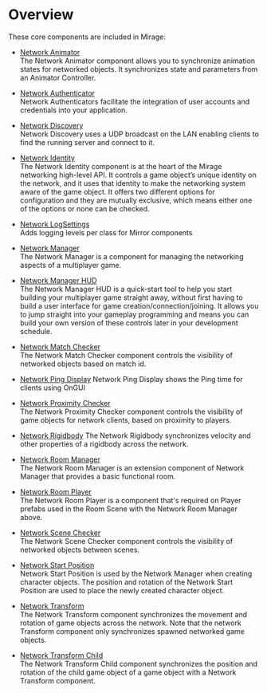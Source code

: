 # Overview

These core components are included in Mirage:

-   [Network Animator](/docs/components/network-animator)  
    The Network Animator component allows you to synchronize animation states for networked objects. It synchronizes state and parameters from an Animator Controller.
    
-   [Network Authenticator](/docs/components/authenticators/)  
    Network Authenticators facilitate the integration of user accounts and credentials into your application.

-   [Network Discovery](/docs/components/network-discovery)  
    Network Discovery uses a UDP broadcast on the LAN enabling clients to find the running server and connect to it.

-   [Network Identity](/docs/components/network-identity)  
    The Network Identity component is at the heart of the Mirage networking high-level API. It controls a game object’s unique identity on the network, and it uses that identity to make the networking system aware of the game object. It offers two different options for configuration and they are mutually exclusive, which means either one of the options or none can be checked.

-   [Network LogSettings](/docs/components/network-log-settings)  
    Adds logging levels per class for Mirror components

-   [Network Manager](/docs/components/network-manager)  
    The Network Manager is a component for managing the networking aspects of a multiplayer game.

-   [Network Manager HUD](/docs/components/network-manager-hud)  
    The Network Manager HUD is a quick-start tool to help you start building your multiplayer game straight away, without first having to build a user interface for game creation/connection/joining. It allows you to jump straight into your gameplay programming and means you can build your own version of these controls later in your development schedule.

-   [Network Match Checker](/docs/components/network-match-checker)  
    The Network Match Checker component controls the visibility of networked objects based on match id.

-   [Network Ping Display](/docs/components/network-ping-display)
    Network Ping Display shows the Ping time for clients using OnGUI

-   [Network Proximity Checker](/docs/components/network-proximity-checker)  
    The Network Proximity Checker component controls the visibility of game objects for network clients, based on proximity to players.

-   [Network Rigidbody](/docs/components/network-rigidbody)
    The Network Rigidbody synchronizes velocity and other properties of a rigidbody across the network.

-   [Network Room Manager](/docs/components/network-room-manager)  
    The Network Room Manager is an extension component of Network Manager that provides a basic functional room.

-   [Network Room Player](/docs/components/network-room-player)  
    The Network Room Player is a component that's required on Player prefabs used in the Room Scene with the Network Room Manager above.

-   [Network Scene Checker](/docs/components/network-scene-checker)  
    The Network Scene Checker component controls the visibility of networked objects between scenes.

-   [Network Start Position](/docs/components/network-start-position)  
    Network Start Position is used by the Network Manager when creating character objects. The position and rotation of the Network Start Position are used to place the newly created character object.

-   [Network Transform](/docs/components/network-transform)  
    The Network Transform component synchronizes the movement and rotation of game objects across the network. Note that the network Transform component only synchronizes spawned networked game objects.

-   [Network Transform Child](/docs/components/network-transform-child)  
    The Network Transform Child component synchronizes the position and rotation of the child game object of a game object with a Network Transform component.
